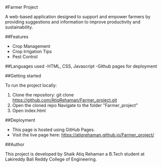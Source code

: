#Farmer Project

A web-based application designed to support and empower farmers by providing suggestions and information to improve productivity and sustainability.

##Features 
- Crop Management
- Crop Irrigation Tips
- Pest Control

##Languages used
-HTML, CSS, Javascript
-Github pages for deployment

##Getting started

To run the project locally:
1. Clone the repository:
   git clone https://github.com/AtiqRehaman/Farmer_project.git
2. Open the cloned repo
   Navigate to the folder "Farmer_project"
3. Open index.html

##Deployment 
- This page is hosted using GitHub Pages.
- Visit the live page here:
    https://atiqrehaman.github.io/Farmer_project/


##Author

This project is developed by Shaik Atiq Rehaman a B.Tech student at Lakireddy Bali Reddy College of Engineering. 
